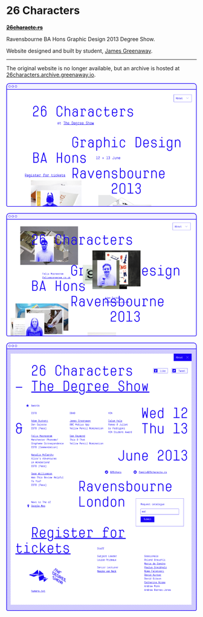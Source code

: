 # 26 Characters

~~**[26characte.rs](http://26characte.rs)**~~

Ravensbourne BA Hons Graphic Design 2013 Degree Show.

Website designed and built by student, [James Greenaway](http://greenaway.io).

---

The original website is no longer available, but an archive is hosted at [26characters.archive.greenaway.io](https://26characters.archive.greenaway.io).

![](./capture-1.png)

![](./capture-2.png)

![](./capture-3.png)
